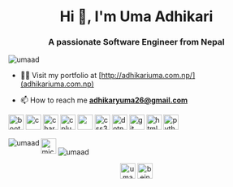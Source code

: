 <h1 align="center">Hi 👋, I'm Uma Adhikari</h1>
<h3 align="center">A passionate Software Engineer from Nepal</h3>

<p align="left"> <img src="https://komarev.com/ghpvc/?username=umaad" alt="umaad" /> </p>

- 👨‍💻 Visit my portfolio at [http://adhikariuma.com.np/](adhikariuma.com.np)

- 📫 How to reach me **adhikaryuma26@gmail.com**

<p align="left">
  <img src="https://cdn.jsdelivr.net/gh/devicons/devicon/icons/bootstrap/bootstrap-plain-wordmark.svg" alt="bootstrap" width="30" height="30" />
  <img src="https://cdn.jsdelivr.net/gh/devicons/devicon/icons/c/c-original.svg" alt="c" width="30" height="30"/>
  <img src="https://www.chartjs.org/media/logo-title.svg" alt="chartjs" width="30" height="30"/> 
  <img src="https://cdn.jsdelivr.net/gh/devicons/devicon/icons/cplusplus/cplusplus-original.svg" alt="cplusplus" width="30" height="30"/> 
  <img src="https://cdn.jsdelivr.net/gh/devicons/devicon/icons/csharp/csharp-original.svg" width="30" height="30" />
  <img src="https://cdn.jsdelivr.net/gh/devicons/devicon/icons/css3/css3-original-wordmark.svg" alt="css3" width="30" height="30"/> 
  <img src="https://cdn.jsdelivr.net/gh/devicons/devicon/icons/dot-net/dot-net-original-wordmark.svg" alt="dotnet" width="30" height="30"/>
  <img src="https://www.vectorlogo.zone/logos/git-scm/git-scm-icon.svg" alt="git" width="30" height="30"/>
  <img src="https://cdn.jsdelivr.net/gh/devicons/devicon/icons/html5/html5-original-wordmark.svg" alt="html5" width="30" height="30"/> 
  <img src="https://cdn.jsdelivr.net/gh/devicons/devicon/icons/python/python-original.svg" alt="python" width="30" height="30"/></p>
  <img align="left" src="https://github-readme-stats.vercel.app/api/top-langs/?username=umaad&layout=compact&hide=html" alt="umaad" />
  <img src="https://cdn.jsdelivr.net/gh/devicons/devicon/icons/microsoftsqlserver/microsoftsqlserver-plain-wordmark.svg" alt="microsoftsqlserver" width="30" height="30"/>
  <img align="center" src="https://github-readme-stats.vercel.app/api?username=umaad&show_icons=true" alt="umaad" />
<p align="center">
<a href="https://linkedin.com/in/uma-adhikary" target="blank"><img align="center" src="https://cdn.jsdelivr.net/npm/simple-icons@3.0.1/icons/linkedin.svg" alt="uma-adhikary" height="30" width="30" /></a>
<a href="https://instagram.com/being__uma" target="blank"><img align="center" src="https://cdn.jsdelivr.net/npm/simple-icons@3.0.1/icons/instagram.svg" alt="beinguma__" height="30" width="30" /></a>
</p>
